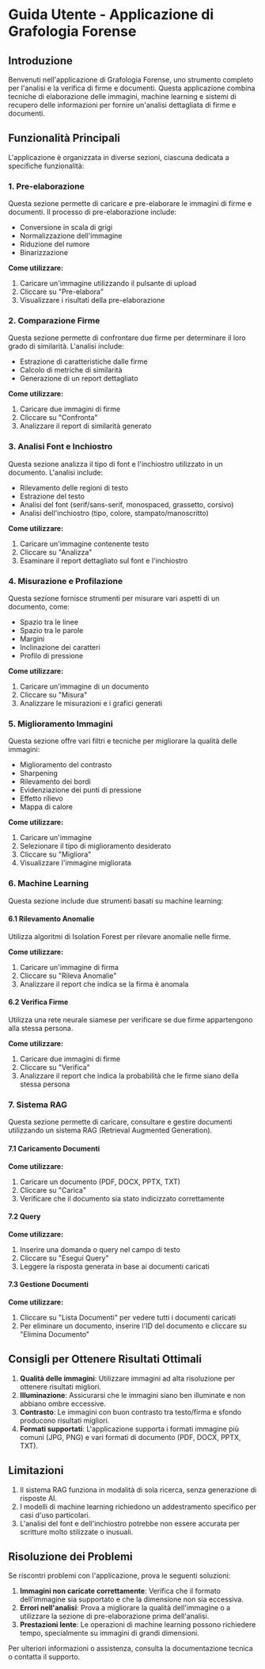 # Guida Utente - Applicazione di Grafologia Forense

## Introduzione

Benvenuti nell'applicazione di Grafologia Forense, uno strumento completo per l'analisi e la verifica di firme e documenti. Questa applicazione combina tecniche di elaborazione delle immagini, machine learning e sistemi di recupero delle informazioni per fornire un'analisi dettagliata di firme e documenti.

## Funzionalità Principali

L'applicazione è organizzata in diverse sezioni, ciascuna dedicata a specifiche funzionalità:

### 1. Pre-elaborazione

Questa sezione permette di caricare e pre-elaborare le immagini di firme e documenti. Il processo di pre-elaborazione include:
- Conversione in scala di grigi
- Normalizzazione dell'immagine
- Riduzione del rumore
- Binarizzazione

**Come utilizzare:**
1. Caricare un'immagine utilizzando il pulsante di upload
2. Cliccare su "Pre-elabora"
3. Visualizzare i risultati della pre-elaborazione

### 2. Comparazione Firme

Questa sezione permette di confrontare due firme per determinare il loro grado di similarità. L'analisi include:
- Estrazione di caratteristiche dalle firme
- Calcolo di metriche di similarità
- Generazione di un report dettagliato

**Come utilizzare:**
1. Caricare due immagini di firme
2. Cliccare su "Confronta"
3. Analizzare il report di similarità generato

### 3. Analisi Font e Inchiostro

Questa sezione analizza il tipo di font e l'inchiostro utilizzato in un documento. L'analisi include:
- Rilevamento delle regioni di testo
- Estrazione del testo
- Analisi del font (serif/sans-serif, monospaced, grassetto, corsivo)
- Analisi dell'inchiostro (tipo, colore, stampato/manoscritto)

**Come utilizzare:**
1. Caricare un'immagine contenente testo
2. Cliccare su "Analizza"
3. Esaminare il report dettagliato sul font e l'inchiostro

### 4. Misurazione e Profilazione

Questa sezione fornisce strumenti per misurare vari aspetti di un documento, come:
- Spazio tra le linee
- Spazio tra le parole
- Margini
- Inclinazione dei caratteri
- Profilo di pressione

**Come utilizzare:**
1. Caricare un'immagine di un documento
2. Cliccare su "Misura"
3. Analizzare le misurazioni e i grafici generati

### 5. Miglioramento Immagini

Questa sezione offre vari filtri e tecniche per migliorare la qualità delle immagini:
- Miglioramento del contrasto
- Sharpening
- Rilevamento dei bordi
- Evidenziazione dei punti di pressione
- Effetto rilievo
- Mappa di calore

**Come utilizzare:**
1. Caricare un'immagine
2. Selezionare il tipo di miglioramento desiderato
3. Cliccare su "Migliora"
4. Visualizzare l'immagine migliorata

### 6. Machine Learning

Questa sezione include due strumenti basati su machine learning:

#### 6.1 Rilevamento Anomalie
Utilizza algoritmi di Isolation Forest per rilevare anomalie nelle firme.

**Come utilizzare:**
1. Caricare un'immagine di firma
2. Cliccare su "Rileva Anomalie"
3. Analizzare il report che indica se la firma è anomala

#### 6.2 Verifica Firme
Utilizza una rete neurale siamese per verificare se due firme appartengono alla stessa persona.

**Come utilizzare:**
1. Caricare due immagini di firme
2. Cliccare su "Verifica"
3. Analizzare il report che indica la probabilità che le firme siano della stessa persona

### 7. Sistema RAG

Questa sezione permette di caricare, consultare e gestire documenti utilizzando un sistema RAG (Retrieval Augmented Generation).

#### 7.1 Caricamento Documenti
**Come utilizzare:**
1. Caricare un documento (PDF, DOCX, PPTX, TXT)
2. Cliccare su "Carica"
3. Verificare che il documento sia stato indicizzato correttamente

#### 7.2 Query
**Come utilizzare:**
1. Inserire una domanda o query nel campo di testo
2. Cliccare su "Esegui Query"
3. Leggere la risposta generata in base ai documenti caricati

#### 7.3 Gestione Documenti
**Come utilizzare:**
1. Cliccare su "Lista Documenti" per vedere tutti i documenti caricati
2. Per eliminare un documento, inserire l'ID del documento e cliccare su "Elimina Documento"

## Consigli per Ottenere Risultati Ottimali

1. **Qualità delle immagini**: Utilizzare immagini ad alta risoluzione per ottenere risultati migliori.
2. **Illuminazione**: Assicurarsi che le immagini siano ben illuminate e non abbiano ombre eccessive.
3. **Contrasto**: Le immagini con buon contrasto tra testo/firma e sfondo producono risultati migliori.
4. **Formati supportati**: L'applicazione supporta i formati immagine più comuni (JPG, PNG) e vari formati di documento (PDF, DOCX, PPTX, TXT).

## Limitazioni

1. Il sistema RAG funziona in modalità di sola ricerca, senza generazione di risposte AI.
2. I modelli di machine learning richiedono un addestramento specifico per casi d'uso particolari.
3. L'analisi del font e dell'inchiostro potrebbe non essere accurata per scritture molto stilizzate o inusuali.

## Risoluzione dei Problemi

Se riscontri problemi con l'applicazione, prova le seguenti soluzioni:

1. **Immagini non caricate correttamente**: Verifica che il formato dell'immagine sia supportato e che la dimensione non sia eccessiva.
2. **Errori nell'analisi**: Prova a migliorare la qualità dell'immagine o a utilizzare la sezione di pre-elaborazione prima dell'analisi.
3. **Prestazioni lente**: Le operazioni di machine learning possono richiedere tempo, specialmente su immagini di grandi dimensioni.

Per ulteriori informazioni o assistenza, consulta la documentazione tecnica o contatta il supporto.
